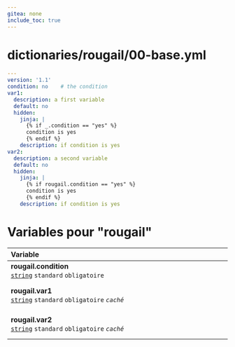 ```yaml
---
gitea: none
include_toc: true
---
```

# dictionaries/rougail/00-base.yml

```yaml
---
version: '1.1'
condition: no    # the condition
var1:
  description: a first variable
  default: no
  hidden:
    jinja: |
      {% if _.condition == "yes" %}
      condition is yes
      {% endif %}
    description: if condition is yes
var2:
  description: a second variable
  default: no
  hidden:
    jinja: |
      {% if rougail.condition == "yes" %}
      condition is yes
      {% endif %}
    description: if condition is yes
```
# Variables pour "rougail"

| Variable&nbsp;&nbsp;&nbsp;&nbsp;&nbsp;&nbsp;&nbsp;&nbsp;&nbsp;&nbsp;&nbsp;&nbsp;&nbsp;&nbsp;&nbsp;&nbsp;&nbsp;&nbsp;&nbsp;&nbsp;&nbsp;&nbsp;&nbsp;&nbsp;&nbsp;&nbsp;&nbsp;&nbsp;&nbsp;&nbsp;&nbsp;&nbsp;&nbsp;&nbsp;&nbsp;&nbsp;&nbsp;&nbsp;&nbsp;&nbsp;&nbsp;&nbsp;&nbsp;&nbsp;&nbsp;&nbsp;&nbsp;&nbsp;&nbsp;&nbsp;&nbsp;&nbsp;&nbsp;&nbsp;&nbsp;&nbsp;&nbsp;&nbsp;&nbsp;&nbsp;&nbsp;&nbsp;&nbsp;&nbsp;&nbsp;&nbsp;&nbsp;&nbsp;&nbsp;&nbsp;&nbsp;&nbsp;&nbsp;&nbsp;&nbsp;&nbsp;&nbsp;&nbsp;&nbsp;&nbsp;&nbsp;&nbsp;&nbsp;&nbsp;&nbsp;&nbsp;&nbsp;&nbsp;&nbsp;&nbsp;&nbsp;&nbsp;&nbsp;&nbsp;&nbsp;&nbsp;&nbsp;&nbsp;&nbsp;&nbsp;&nbsp;&nbsp;&nbsp;&nbsp;&nbsp;&nbsp;&nbsp;&nbsp;&nbsp;&nbsp;   | Description&nbsp;&nbsp;&nbsp;&nbsp;&nbsp;&nbsp;&nbsp;&nbsp;&nbsp;&nbsp;&nbsp;&nbsp;&nbsp;&nbsp;&nbsp;&nbsp;&nbsp;&nbsp;&nbsp;&nbsp;&nbsp;&nbsp;&nbsp;&nbsp;&nbsp;&nbsp;&nbsp;&nbsp;&nbsp;&nbsp;&nbsp;&nbsp;&nbsp;&nbsp;&nbsp;&nbsp;&nbsp;&nbsp;&nbsp;&nbsp;&nbsp;&nbsp;&nbsp;&nbsp;&nbsp;&nbsp;&nbsp;&nbsp;&nbsp;&nbsp;&nbsp;&nbsp;&nbsp;&nbsp;&nbsp;&nbsp;&nbsp;&nbsp;&nbsp;&nbsp;&nbsp;&nbsp;&nbsp;&nbsp;&nbsp;&nbsp;&nbsp;&nbsp;&nbsp;&nbsp;&nbsp;&nbsp;&nbsp;&nbsp;&nbsp;&nbsp;&nbsp;&nbsp;&nbsp;&nbsp;&nbsp;&nbsp;&nbsp;&nbsp;&nbsp;&nbsp;&nbsp;&nbsp;&nbsp;&nbsp;&nbsp;&nbsp;&nbsp;&nbsp;&nbsp;&nbsp;&nbsp;&nbsp;&nbsp;&nbsp;&nbsp;&nbsp;&nbsp;&nbsp;&nbsp;&nbsp;&nbsp;   |
|------------------------------------------------------------------------------------------------------------------------------------------------------------------------------------------------------------------------------------------------------------------------------------------------------------------------------------------------------------------------------------------------------------------------------------------------------------------------------------------------------------------------------------------------------------------------------------------------------------------------------------------------------------------------------------------------|---------------------------------------------------------------------------------------------------------------------------------------------------------------------------------------------------------------------------------------------------------------------------------------------------------------------------------------------------------------------------------------------------------------------------------------------------------------------------------------------------------------------------------------------------------------------------------------------------------------------------------------------------------------------------------|
| **rougail.condition**<br/>[`string`](https://rougail.readthedocs.io/en/latest/variable.html#variables-types) `standard` `obligatoire`                                                                                                                                                                                                                                                                                                                                                                                                                                                                                                                                                          | The condition.<br/>**Défaut**: no                                                                                                                                                                                                                                                                                                                                                                                                                                                                                                                                                                                                                                               |
| **rougail.var1**<br/>[`string`](https://rougail.readthedocs.io/en/latest/variable.html#variables-types) `standard` `obligatoire` _`caché`_                                                                                                                                                                                                                                                                                                                                                                                                                                                                                                                                                     | A first variable.<br/>**Défaut**: no<br/>**Caché**: if condition is yes.                                                                                                                                                                                                                                                                                                                                                                                                                                                                                                                                                                                                        |
| **rougail.var2**<br/>[`string`](https://rougail.readthedocs.io/en/latest/variable.html#variables-types) `standard` `obligatoire` _`caché`_                                                                                                                                                                                                                                                                                                                                                                                                                                                                                                                                                     | A second variable.<br/>**Défaut**: no<br/>**Caché**: if condition is yes.                                                                                                                                                                                                                                                                                                                                                                                                                                                                                                                                                                                                       |


